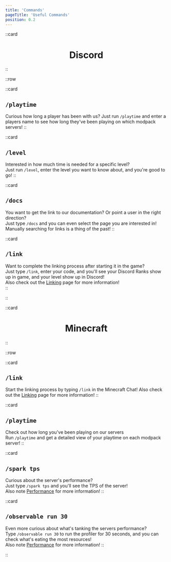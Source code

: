 ```yaml
---
title: 'Commands'
pageTitle: 'Useful Commands'
position: 0.2
---
```


::card
<h1 style="text-align: center">Discord</h1>
::

::row

::card
## `/playtime`
Curious how long a player has been with us?
Just run `/playtime` and enter a players name to see how long they've been playing on which modpack servers!
::

::card
## `/level`
Interested in how much time is needed for a specific level?  
Just run `/level`, enter the level you want to know about, and you're good to go!
::

::card
## `/docs`
You want to get the link to our documentation? Or point a user in the right direction?  
Just type `/docs` and you can even select the page you are interested in!  
Manually searching for links is a thing of the past!
::

::card
## `/link`
Want to complete the linking process after starting it in the game?  
Just type `/link`, enter your code, and you'll see your Discord Ranks show up in game, and your level show up in Discord!  
Also check out the [Linking](/docs/getting-started/linking) page for more information!  
::

::

::card
<h1 style="text-align: center">Minecraft</h1>
::

::row

::card
## `/link`
Start the linking process by typing `/link` in the Minecraft Chat!
Also check out the [Linking](/docs/getting-started/linking) page for more information!
::

::card
## `/playtime`
Check out how long you've been playing on our servers  
Run `/playtime` and get a detailed view of your playtime on each modpack server!
::

::card
## `/spark tps`
Curious about the server's performance?  
Just type `/spark tps` and you'll see the TPS of the server!  
Also note [Performance](/docs/getting-started/performance) for more information!
::

::card
## `/observable run 30`
Even more curious about what's tanking the servers performance?  
Type `/observable run 30` to run the profiler for 30 seconds, and you can check what's eating the most resources!  
Also note [Performance](/docs/getting-started/performance) for more information!
::

::